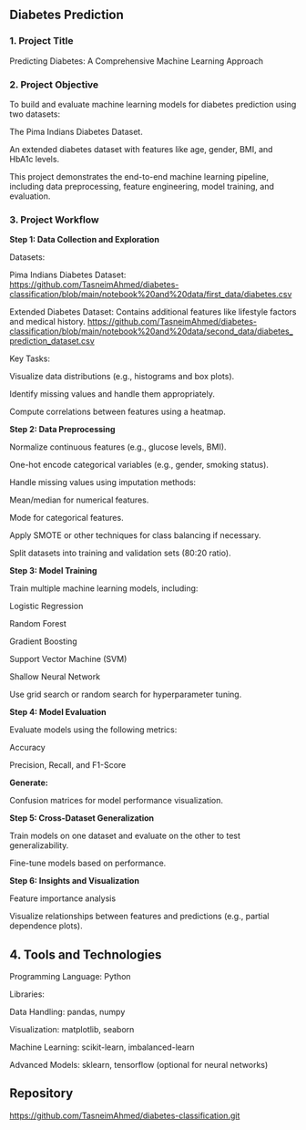 ## Diabetes Prediction 

### 1. Project Title

Predicting Diabetes: A Comprehensive Machine Learning Approach

### 2. Project Objective

To build and evaluate machine learning models for diabetes prediction using two datasets:

The Pima Indians Diabetes Dataset.

An extended diabetes dataset with features like age, gender, BMI, and HbA1c levels.

This project demonstrates the end-to-end machine learning pipeline, including data preprocessing, feature engineering, model training, and evaluation.

### 3. Project Workflow

**Step 1: Data Collection and Exploration**

Datasets:

Pima Indians Diabetes Dataset: https://github.com/TasneimAhmed/diabetes-classification/blob/main/notebook%20and%20data/first_data/diabetes.csv 

Extended Diabetes Dataset: Contains additional features like lifestyle factors and medical history. https://github.com/TasneimAhmed/diabetes-classification/blob/main/notebook%20and%20data/second_data/diabetes_prediction_dataset.csv 

Key Tasks:

Visualize data distributions (e.g., histograms and box plots).

Identify missing values and handle them appropriately.

Compute correlations between features using a heatmap.

**Step 2: Data Preprocessing**

Normalize continuous features (e.g., glucose levels, BMI).

One-hot encode categorical variables (e.g., gender, smoking status).

Handle missing values using imputation methods:

Mean/median for numerical features.

Mode for categorical features.

Apply SMOTE or other techniques for class balancing if necessary.

Split datasets into training and validation sets (80:20 ratio).

**Step 3: Model Training**

Train multiple machine learning models, including:

Logistic Regression

Random Forest

Gradient Boosting 

Support Vector Machine (SVM)

Shallow Neural Network

Use grid search or random search for hyperparameter tuning.

**Step 4: Model Evaluation**

Evaluate models using the following metrics:

Accuracy

Precision, Recall, and F1-Score

**Generate:**

Confusion matrices for model performance visualization.

**Step 5: Cross-Dataset Generalization**

Train models on one dataset and evaluate on the other to test generalizability.

Fine-tune models based on performance.

**Step 6: Insights and Visualization**

Feature importance analysis 

Visualize relationships between features and predictions (e.g., partial dependence plots).

## 4. Tools and Technologies

Programming Language: Python

Libraries:

Data Handling: pandas, numpy

Visualization: matplotlib, seaborn

Machine Learning: scikit-learn, imbalanced-learn

Advanced Models: sklearn, tensorflow (optional for neural networks)

## Repository 
https://github.com/TasneimAhmed/diabetes-classification.git 

